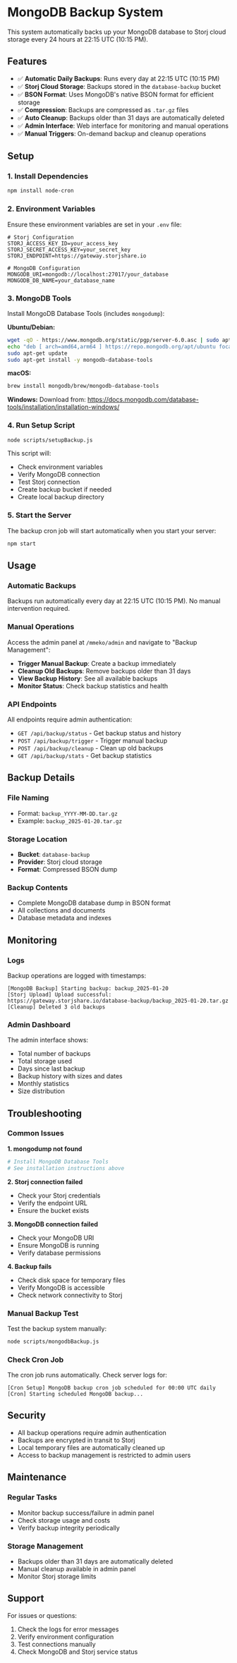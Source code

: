 # MongoDB Backup System

This system automatically backs up your MongoDB database to Storj cloud storage every 24 hours at 22:15 UTC (10:15 PM).

## Features

- ✅ **Automatic Daily Backups**: Runs every day at 22:15 UTC (10:15 PM)
- ✅ **Storj Cloud Storage**: Backups stored in the `database-backup` bucket
- ✅ **BSON Format**: Uses MongoDB's native BSON format for efficient storage
- ✅ **Compression**: Backups are compressed as `.tar.gz` files
- ✅ **Auto Cleanup**: Backups older than 31 days are automatically deleted
- ✅ **Admin Interface**: Web interface for monitoring and manual operations
- ✅ **Manual Triggers**: On-demand backup and cleanup operations

## Setup

### 1. Install Dependencies

```bash
npm install node-cron
```

### 2. Environment Variables

Ensure these environment variables are set in your `.env` file:

```env
# Storj Configuration
STORJ_ACCESS_KEY_ID=your_access_key
STORJ_SECRET_ACCESS_KEY=your_secret_key
STORJ_ENDPOINT=https://gateway.storjshare.io

# MongoDB Configuration
MONGODB_URI=mongodb://localhost:27017/your_database
MONGODB_DB_NAME=your_database_name
```

### 3. MongoDB Tools

Install MongoDB Database Tools (includes `mongodump`):

**Ubuntu/Debian:**
```bash
wget -qO - https://www.mongodb.org/static/pgp/server-6.0.asc | sudo apt-key add -
echo "deb [ arch=amd64,arm64 ] https://repo.mongodb.org/apt/ubuntu focal/mongodb-org/6.0 multiverse" | sudo tee /etc/apt/sources.list.d/mongodb-org-6.0.list
sudo apt-get update
sudo apt-get install -y mongodb-database-tools
```

**macOS:**
```bash
brew install mongodb/brew/mongodb-database-tools
```

**Windows:**
Download from: https://docs.mongodb.com/database-tools/installation/installation-windows/

### 4. Run Setup Script

```bash
node scripts/setupBackup.js
```

This script will:
- Check environment variables
- Verify MongoDB connection
- Test Storj connection
- Create backup bucket if needed
- Create local backup directory

### 5. Start the Server

The backup cron job will start automatically when you start your server:

```bash
npm start
```

## Usage

### Automatic Backups

Backups run automatically every day at 22:15 UTC (10:15 PM). No manual intervention required.

### Manual Operations

Access the admin panel at `/mmeko/admin` and navigate to "Backup Management":

- **Trigger Manual Backup**: Create a backup immediately
- **Cleanup Old Backups**: Remove backups older than 31 days
- **View Backup History**: See all available backups
- **Monitor Status**: Check backup statistics and health

### API Endpoints

All endpoints require admin authentication:

- `GET /api/backup/status` - Get backup status and history
- `POST /api/backup/trigger` - Trigger manual backup
- `POST /api/backup/cleanup` - Clean up old backups
- `GET /api/backup/stats` - Get backup statistics

## Backup Details

### File Naming
- Format: `backup_YYYY-MM-DD.tar.gz`
- Example: `backup_2025-01-20.tar.gz`

### Storage Location
- **Bucket**: `database-backup`
- **Provider**: Storj cloud storage
- **Format**: Compressed BSON dump

### Backup Contents
- Complete MongoDB database dump in BSON format
- All collections and documents
- Database metadata and indexes

## Monitoring

### Logs
Backup operations are logged with timestamps:
```
[MongoDB Backup] Starting backup: backup_2025-01-20
[Storj Upload] Upload successful: https://gateway.storjshare.io/database-backup/backup_2025-01-20.tar.gz
[Cleanup] Deleted 3 old backups
```

### Admin Dashboard
The admin interface shows:
- Total number of backups
- Total storage used
- Days since last backup
- Backup history with sizes and dates
- Monthly statistics
- Size distribution

## Troubleshooting

### Common Issues

**1. mongodump not found**
```bash
# Install MongoDB Database Tools
# See installation instructions above
```

**2. Storj connection failed**
- Check your Storj credentials
- Verify the endpoint URL
- Ensure the bucket exists

**3. MongoDB connection failed**
- Check your MongoDB URI
- Ensure MongoDB is running
- Verify database permissions

**4. Backup fails**
- Check disk space for temporary files
- Verify MongoDB is accessible
- Check network connectivity to Storj

### Manual Backup Test

Test the backup system manually:

```bash
node scripts/mongodbBackup.js
```

### Check Cron Job

The cron job runs automatically. Check server logs for:
```
[Cron Setup] MongoDB backup cron job scheduled for 00:00 UTC daily
[Cron] Starting scheduled MongoDB backup...
```

## Security

- All backup operations require admin authentication
- Backups are encrypted in transit to Storj
- Local temporary files are automatically cleaned up
- Access to backup management is restricted to admin users

## Maintenance

### Regular Tasks
- Monitor backup success/failure in admin panel
- Check storage usage and costs
- Verify backup integrity periodically

### Storage Management
- Backups older than 31 days are automatically deleted
- Manual cleanup available in admin panel
- Monitor Storj storage limits

## Support

For issues or questions:
1. Check the logs for error messages
2. Verify environment configuration
3. Test connections manually
4. Check MongoDB and Storj service status
